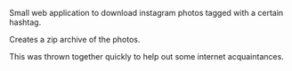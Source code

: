 Small web application to download instagram photos tagged with a certain hashtag.

Creates a zip archive of the photos.

This was thrown together quickly to help out some internet acquaintances.
